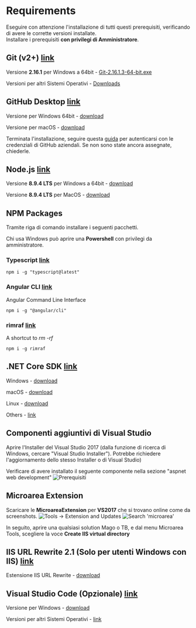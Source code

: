 

# Requirements

Eseguire con attenzione l'installazione di tutti questi prerequisiti, verificando di avere le corrette versioni installate.  
Installare i prerequisiti **con privilegi di Amministratore**.


## Git (v2+) [link](https://git-scm.com/)

Versione **2.16.1** per Windows a 64bit - [Git-2.16.1.3-64-bit.exe](https://github.com/git-for-windows/git/releases/download/v2.16.1.windows.3/Git-2.16.1.3-64-bit.exe)

Versioni per altri Sistemi Operativi - [Downloads](https://git-scm.com/downloads)

## GitHub Desktop [link](https://desktop.github.com/)

Versione per Windows 64bit - [download](https://central.github.com/deployments/desktop/desktop/latest/win32)

Versione per macOS  - [download](https://central.github.com/deployments/desktop/desktop/latest/darwin)

Terminata l'installazione, seguire questa [guida](https://help.github.com/desktop/guides/getting-started-with-github-desktop/authenticating-to-github/#platform-windows) per autenticarsi con le credenziali di GitHub aziendali. Se non sono state ancora assegnate, chiederle.

## Node.js [link](https://nodejs.org/)
  
Versione **8.9.4 LTS** per Windows a 64bit - [download](https://nodejs.org/dist/v8.9.4/node-v8.9.4-x64.msi)

Versione **8.9.4 LTS** per MacOS - [download](https://nodejs.org/dist/v8.9.4/node-v8.9.4.pkg)
 
## NPM Packages

Tramite riga di comando installare i seguenti pacchetti.

Chi usa Windows può aprire una **Powershell** con privilegi da amministratore.

### Typescript [link](https://www.typescriptlang.org)

```shell
npm i -g "typescript@latest"
```

### Angular CLI [link](https://cli.angular.io/)
Angular Command Line Interface

```shell
npm i -g "@angular/cli"
```

### rimraf [link](https://www.npmjs.com/package/rimraf)
A shortcut to *rm -rf*

```shell
npm i -g rimraf
```

## .NET Core SDK [link](https://www.microsoft.com/net/)

Windows - [download](https://www.microsoft.com/net/download/thank-you/dotnet-sdk-2.1.4-windows-x64-installer)

macOS - [download](https://www.microsoft.com/net/download/thank-you/dotnet-sdk-2.1.4-macos-x64-installer)

Linux - [download](https://www.microsoft.com/net/download/thank-you/dotnet-sdk-2.1.4-linux-x64-binaries)

Others - [link](https://www.microsoft.com/net/download/)

## Componenti aggiuntivi di Visual Studio
Aprire l'Installer del Visual Studio 2017 (dalla funzione di ricerca di Windows, cercare "Visual Studio Installer"). Potrebbe richiedere l'aggiornamento dello stesso Installer o di Visual Studio)

Verificare di avere installato il seguente componente nella sezione "aspnet web development"
![Prerequisiti](https://github.com/Microarea/Taskbuilder/blob/master/docs/img/Prerequisiti.png)

## Microarea Extension

Scaricare le **MicroareaExtension** per **VS2017** che si trovano online come da screenshots.
![Tools -> Extension and Updates](https://github.com/Microarea/Taskbuilder/blob/master/docs/img/microarea-extension-1.png)
![Search 'microarea'](https://github.com/Microarea/Taskbuilder/blob/master/docs/img/microarea-extension-2.jpg)

In seguito, aprire una qualsiasi solution Mago o TB, e dal menu Microarea Tools, scegliere la voce **Create IIS virtual directory**

## IIS URL Rewrite 2.1 (Solo per utenti Windows con IIS) [link](https://www.iis.net/downloads/microsoft/url-rewrite)

Estensione IIS URL Rewrite - [download](http://www.microsoft.com/web/handlers/webpi.ashx?command=getinstallerredirect&appid=urlrewrite2)

## Visual Studio Code (Opzionale) [link](http://code.visualstudio.com/) 
Versione per Windows - [download](https://go.microsoft.com/fwlink/?Linkid=852157)

Versioni per altri Sistemi Operativi - [link](https://code.visualstudio.com/Download)
